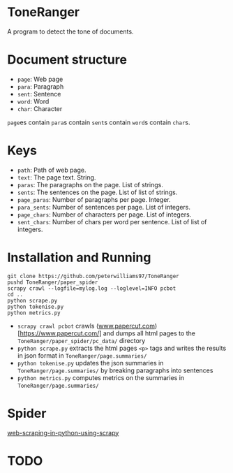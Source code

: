 # ToneRanger
A program to detect the tone of documents.

# Document structure
* `page`: Web page
* `para`: Paragraph
* `sent`: Sentence
* `word`: Word
* `char`: Character

`page`es contain `para`s contain `sent`s contain `word`s contain `char`s.

# Keys
* `path`: Path of web page.
* `text`: The page text. String.
* `paras`: The paragraphs on the page. List of strings.
* `sents`: The sentences on the page. List of list of strings.
* `page_paras`: Number of paragraphs per page. Integer.
* `para_sents`: Number of sentences per page. List of integers.
* `page_chars`: Number of characters per page. List of integers.
* `sent_chars`: Number of chars per word per sentence. List of list of integers.

# Installation and Running
    git clone https://github.com/peterwilliams97/ToneRanger
    pushd ToneRanger/paper_spider
    scrapy crawl --logfile=mylog.log --loglevel=INFO pcbot
    cd ..
    python scrape.py
    python tokenise.py
    python metrics.py

* `scrapy crawl pcbot` crawls (www.papercut.com)[https://www.papercut.com/] and dumps all
html pages to the `ToneRanger/paper_spider/pc_data/` directory
* `python scrape.py` extracts the html pages `<p>` tags and writes the results in json format
    in `ToneRanger/page.summaries/`
* `python tokenise.py` updates the json summaries in `ToneRanger/page.summaries/` by breaking paragraphs into sentences
* `python metrics.py` computes metrics on the summaries in `ToneRanger/page.summaries/`

# Spider
[web-scraping-in-python-using-scrapy](https://www.analyticsvidhya.com/blog/2017/07/web-scraping-in-python-using-scrapy/)

# TODO

